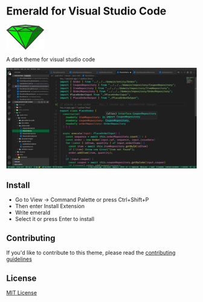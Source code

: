 # Emerald for Visual Studio Code

<img src="https://raw.githubusercontent.com/igornfaustino/emerald-vscode-theme/main/icon.png" width="100"/>

A dark theme for visual studio code

![screenshot](https://raw.githubusercontent.com/igornfaustino/emerald-vscode-theme/main/screenshot.png)

## Install
- Go to View -> Command Palette or press Ctrl+Shift+P
- Then enter Install Extension
- Write emerald
- Select it or press Enter to install

## Contributing

If you'd like to contribute to this theme, please read the [contributing guidelines](./CONTRIBUTING.md)

## License

[MIT License](./LICENSE)


